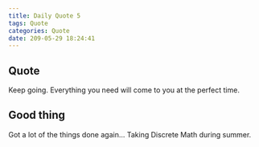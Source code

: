 ```yaml
---
title: Daily Quote 5
tags: Quote
categories: Quote
date: 209-05-29 18:24:41
---
```


## Quote

Keep going. Everything you need will come to you at the perfect time.

## Good thing

Got a lot of the things done again...
Taking Discrete Math during summer.
